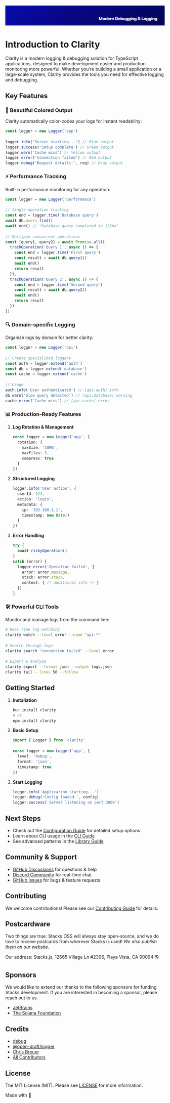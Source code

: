 <p align="center"><img src="https://github.com/stacksjs/clarity/blob/main/.github/art/cover.jpg?raw=true" alt="Social Card of this repo"></p>

# Introduction to Clarity

Clarity is a modern logging & debugging solution for TypeScript applications, designed to make development easier and production monitoring more powerful. Whether you're building a small application or a large-scale system, Clarity provides the tools you need for effective logging and debugging.

## Key Features

### 🎨 Beautiful Colored Output

Clarity automatically color-codes your logs for instant readability:

```ts
const logger = new Logger('app')

logger.info('Server starting...') // Blue output
logger.success('Setup complete') // Green output
logger.warn('Cache miss') // Yellow output
logger.error('Connection failed') // Red output
logger.debug('Request details:', req) // Gray output
```

### ⚡ Performance Tracking

Built-in performance monitoring for any operation:

```ts
const logger = new Logger('performance')

// Single operation tracking
const end = logger.time('Database query')
await db.users.find()
await end() // "Database query completed in 123ms"

// Multiple concurrent operations
const [query1, query2] = await Promise.all([
  trackOperation('Query 1', async () => {
    const end = logger.time('First query')
    const result = await db.query1()
    await end()
    return result
  }),
  trackOperation('Query 2', async () => {
    const end = logger.time('Second query')
    const result = await db.query2()
    await end()
    return result
  })
])
```

### 🔍 Domain-specific Logging

Organize logs by domain for better clarity:

```ts
const logger = new Logger('api')

// Create specialized loggers
const auth = logger.extend('auth')
const db = logger.extend('database')
const cache = logger.extend('cache')

// Usage
auth.info('User authenticated') // [api:auth] info
db.warn('Slow query detected') // [api:database] warning
cache.error('Cache miss') // [api:cache] error
```

### 📊 Production-Ready Features

1. **Log Rotation & Management**

   ```ts
   const logger = new Logger('app', {
     rotation: {
       maxSize: '10MB',
       maxFiles: 5,
       compress: true
     }
   })
   ```

2. **Structured Logging**

   ```ts
   logger.info('User action', {
     userId: 123,
     action: 'login',
     metadata: {
       ip: '192.168.1.1',
       timestamp: new Date()
     }
   })
   ```

3. **Error Handling**

   ```ts
   try {
     await riskyOperation()
   }
   catch (error) {
     logger.error('Operation failed', {
       error: error.message,
       stack: error.stack,
       context: { /* additional info */ }
     })
   }
   ```

### 🛠️ Powerful CLI Tools

Monitor and manage logs from the command line:

```bash
# Real-time log watching
clarity watch --level error --name "api:*"

# Search through logs
clarity search "connection failed" --level error

# Export & analyze
clarity export --format json --output logs.json
clarity tail --lines 50 --follow
```

## Getting Started

1. **Installation**

   ```bash
   bun install clarity
   # or
   npm install clarity
   ```

2. **Basic Setup**

   ```ts
   import { Logger } from 'clarity'

   const logger = new Logger('app', {
     level: 'debug',
     format: 'json',
     timestamp: true
   })
   ```

3. **Start Logging**

   ```ts
   logger.info('Application starting...')
   logger.debug('Config loaded:', config)
   logger.success('Server listening on port 3000')
   ```

## Next Steps

- Check out the [Configuration Guide](./config) for detailed setup options
- Learn about CLI usage in the [CLI Guide](./cli)
- See advanced patterns in the [Library Guide](./library)

## Community & Support

- [GitHub Discussions](https://github.com/stacksjs/clarity/discussions) for questions & help
- [Discord Community](https://discord.gg/stacksjs) for real-time chat
- [GitHub Issues](https://github.com/stacksjs/clarity/issues) for bugs & feature requests

## Contributing

We welcome contributions! Please see our [Contributing Guide](https://github.com/stacksjs/stacks/blob/main/.github/CONTRIBUTING.md) for details.

## Postcardware

Two things are true: Stacks OSS will always stay open-source, and we do love to receive postcards from wherever Stacks is used! _We also publish them on our website._

Our address: Stacks.js, 12665 Village Ln #2306, Playa Vista, CA 90094 🌎

## Sponsors

We would like to extend our thanks to the following sponsors for funding Stacks development. If you are interested in becoming a sponsor, please reach out to us.

- [JetBrains](https://www.jetbrains.com/)
- [The Solana Foundation](https://solana.com/)

## Credits

- [debug](https://github.com/debug-js/debug)
- [@open-draft/logger](https://github.com/open-draft/logger)
- [Chris Breuer](https://github.com/chrisbbreuer)
- [All Contributors](https://github.com/stacksjs/clarity/contributors)

## License

The MIT License (MIT). Please see [LICENSE](https://github.com/stacksjs/clarity/blob/main/LICENSE.md) for more information.

Made with 💙

<!-- Badges -->

<!-- [codecov-src]: https://img.shields.io/codecov/c/gh/stacksjs/clarity/main?style=flat-square
[codecov-href]: https://codecov.io/gh/stacksjs/clarity -->
